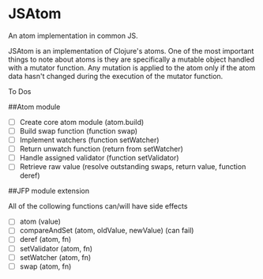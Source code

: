 JSAtom
======

An atom implementation in common JS.

JSAtom is an implementation of Clojure's atoms. One of the most important things to note about
atoms is they are specifically a mutable object handled with a mutator function.  Any mutation is applied
to the atom only if the atom data hasn't changed during the execution of the mutator function.

To Dos

##Atom module

- [ ] Create core atom module (atom.build)
- [ ] Build swap function (function swap)
- [ ] Implement watchers (function setWatcher)
- [ ] Return unwatch function (return from setWatcher)
- [ ] Handle assigned validator (function setValidator)
- [ ] Retrieve raw value (resolve outstanding swaps, return value, function deref)

##JFP module extension

All of the collowing functions can/will have side effects

- [ ] atom (value)
- [ ] compareAndSet (atom, oldValue, newValue) (can fail)
- [ ] deref (atom, fn)
- [ ] setValidator (atom, fn)
- [ ] setWatcher (atom, fn)
- [ ] swap (atom, fn)